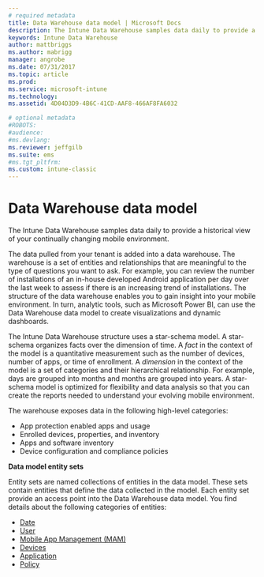 ```yaml
---
# required metadata
title: Data Warehouse data model | Microsoft Docs 
description: The Intune Data Warehouse samples data daily to provide a historical view of your continually changing mobile environment.
keywords: Intune Data Warehouse
author: mattbriggs
ms.author: mabrigg
manager: angrobe
ms.date: 07/31/2017
ms.topic: article
ms.prod:
ms.service: microsoft-intune
ms.technology:
ms.assetid: 4D04D3D9-4B6C-41CD-AAF8-466AF8FA6032

# optional metadata
#ROBOTS:
#audience:
#ms.devlang:
ms.reviewer: jeffgilb
ms.suite: ems
#ms.tgt_pltfrm:
ms.custom: intune-classic
---
```


# Data Warehouse data model

The Intune Data Warehouse samples data daily to provide a historical view of your continually changing mobile environment.

The data pulled from your tenant is added into a data warehouse. The warehouse is a set of entities and relationships that are meaningful to the type of questions you  want to ask. For example, you can review the number of installations of an in-house developed Android application per day over the last week to assess if there is an increasing trend of installations. The structure of the data warehouse enables you to gain insight into your mobile environment. In turn, analytic tools, such as Microsoft Power BI, can use the Data Warehouse data model to create visualizations and dynamic dashboards.

The Intune Data Warehouse structure uses a star-schema model. A star-schema organizes facts over the dimension of time. A *fact* in the context of the model is a quantitative measurement such as the number of devices, number of apps, or time of enrollment. A *dimension* in the context of the model is a set of categories and their hierarchical relationship. For example, days are grouped into months and months are grouped into years. A star-schema model is optimized for flexibility and data analysis so that you can create the reports needed to understand your evolving mobile environment.

The warehouse exposes data in the following high-level categories:
  -  App protection enabled apps and usage
  -  Enrolled devices, properties, and inventory
  -  Apps and software inventory
  -  Device configuration and compliance policies

**Data model entity sets**

Entity sets are named collections of entities in the data model. These sets contain entities that define the data collected in the model. Each entity set provide an access point into the Data Warehouse data model. You find details about the following categories of entities:

  -  [Date](reports-ref-date.md)
  -  [User](reports-ref-user.md)
  -  [Mobile App Management (MAM)](reports-ref-mobile-app-management.md)
  -  [Devices](reports-ref-devices.md)
  -  [Application](reports-ref-application.md)
  -  [Policy](reports-ref-policy.md)

<!-- ## Data Model relationships

For more information on the relationships in the data model, see [Relationships of Entities](reports-api-entity-relationships.md). -->